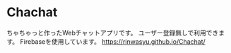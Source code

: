 # Chachat
ちゃちゃっと作ったWebチャットアプリです。
ユーザー登録無しで利用できます。
Firebaseを使用しています。
https://rinwasyu.github.io/Chachat/
